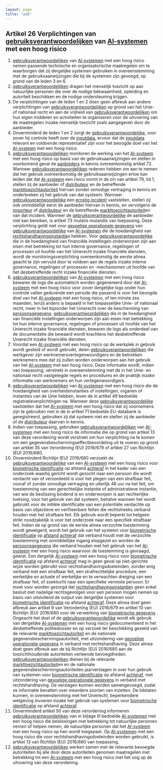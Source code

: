 ```yaml
---
layout: page
title: "a26"
---
```


## Artikel 26 Verplichtingen van [gebruiksverantwoordelijken](a3.md#^gebruiksverantwoordelijke) van [AI-systemen](a3.md#^ai-systeem) met een hoog risico

1. [gebruiksverantwoordelijken](a3.md#^gebruiksverantwoordelijke) van [AI-systemen](a3.md#^ai-systeem) met een hoog risico nemen passende technische en organisatorische maatregelen om te waarborgen dat zij dergelijke systemen gebruiken in overeenstemming met de gebruiksaanwijzingen die bij de systemen zijn gevoegd, op grond van de leden 3 en 6.
2. [gebruiksverantwoordelijken](a3.md#^gebruiksverantwoordelijke) dragen het menselijk toezicht op aan natuurlijke personen die over de nodige bekwaamheid, opleiding en autoriteit beschikken en de nodige ondersteuning krijgen.
3. De verplichtingen van de leden 1 en 2 doen geen afbreuk aan andere verplichtingen van [gebruiksverantwoordelijken](a3.md#^gebruiksverantwoordelijke) op grond van het Unie- of nationaal recht en aan de vrijheid van [gebruiksverantwoordelijken](a3.md#^gebruiksverantwoordelijke) om hun eigen middelen en activiteiten te organiseren voor de uitvoering van de maatregelen inzake menselijk toezicht zoals aangegeven door de aanbieder.
4. Onverminderd de leden 1 en 2 zorgt de [gebruiksverantwoordelijke](a3.md#^gebruiksverantwoordelijke), voor zover hij controle heeft over de [inputdata](a3.md#^idata), ervoor dat de [inputdata](a3.md#^idata) relevant en voldoende representatief zijn voor het beoogde doel van het [AI-systeem](a3.md#^ai-systeem) met een hoog risico.
5. [gebruiksverantwoordelijken](a3.md#^gebruiksverantwoordelijke) monitoren de werking van het [AI-systeem](a3.md#^ai-systeem) met een hoog risico op basis van de gebruiksaanwijzingen en stellen in voorkomend geval de [aanbieders](a3.md#^aanbieder) in kennis overeenkomstig artikel 72. Wanneer [gebruiksverantwoordelijken](a3.md#^gebruiksverantwoordelijke) redenen hebben om aan te nemen dat het gebruik overeenkomstig de gebruiksaanwijzingen ertoe kan leiden dat dat [AI-systeem](a3.md#^ai-systeem) een risico vormt in de zin van artikel 79, lid 1, stellen zij de aanbieder of [distributeur](a3.md#^distributeur) en de betreffende [markttoezichtautoriteit](a3.md#^mta) hiervan zonder onnodige vertraging in kennis en onderbreken zij het gebruik van dat systeem. Wanneer [gebruiksverantwoordelijke](a3.md#^gebruiksverantwoordelijke) een [ernstig incident](a3.md#^eins) vaststellen, stellen zij ook onmiddellijk eerst de aanbieder hiervan in kennis, en vervolgens de [importeur](a3.md#^importeur) of [distributeur](a3.md#^distributeur) en de betreffende [markttoezichtautoriteit](a3.md#^mta)en van dat incident. Wanneer de [gebruiksverantwoordelijke](a3.md#^gebruiksverantwoordelijke) de aanbieder niet kan bereiken, is artikel 73 mutatis mutandis van toepassing. Deze verplichting geldt niet voor [gevoelige operationele gegevens](a3.md#^gog) van [gebruiksverantwoordelijke](a3.md#^gebruiksverantwoordelijke) van [AI-systemen](a3.md#^ai-systeem) die de hoedanigheid van [rechtshandhavingsinstantie](a3.md#^rhi)s hebben.
   Voor [gebruiksverantwoordelijke](a3.md#^gebruiksverantwoordelijke) die in de hoedanigheid van financiële instellingen onderworpen zijn aan eisen met betrekking tot hun interne governance, regelingen of processen uit hoofde van het Unierecht inzake financiële diensten, wordt de monitoringsverplichting overeenkomstig de eerste alinea geacht te zijn vervuld door te voldoen aan de regels inzake interne governance, regelingen of processen en -mechanismen uit hoofde van het desbetreffende recht inzake financiële diensten.
6. [gebruiksverantwoordelijken](a3.md#^gebruiksverantwoordelijke) van [AI-systemen](a3.md#^ai-systeem) met een hoog risico bewaren de logs die automatisch worden gegenereerd door dat [AI-systeem](a3.md#^ai-systeem) met een hoog risico voor zover dergelijke logs onder hun controle vallen gedurende een periode die passend is voor het beoogde doel van het [AI-systeem](a3.md#^ai-systeem) met een hoog risico, of ten minste zes maanden, tenzij anders is bepaald in het toepasselijke Unie- of nationaal recht, meer in het bijzonder het Unierecht over de bescherming van [persoonsgegevens](a3.md#^persg).
   [gebruiksverantwoordelijken](a3.md#^gebruiksverantwoordelijke) die in de hoedanigheid van financiële instellingen onderworpen zijn aan eisen met betrekking tot hun interne governance, regelingen of processen uit hoofde van het Unierecht inzake financiële diensten, bewaren de logs als onderdeel van de documentatie die bewaard wordt krachtens het desbetreffende Unierecht inzake financiële diensten.
7. Voordat een [AI-systeem](a3.md#^ai-systeem) met een hoog risico op de werkplek in gebruik wordt gesteld of wordt gebruikt, delen [gebruiksverantwoordelijken](a3.md#^gebruiksverantwoordelijke) die werkgever zijn werknemersvertegenwoordigers en de betrokken werknemers mee dat zij zullen worden onderworpen aan het gebruik van het [AI-systeem](a3.md#^ai-systeem) met een hoog risico. Deze informatie wordt, indien van toepassing, verstrekt in overeenstemming met de in het Unie- en nationaal recht vastgelegde regels en procedures en de praktijk inzake informatie van werknemers en hun vertegenwoordigers.
8. [gebruiksverantwoordelijken](a3.md#^gebruiksverantwoordelijke) van [AI-systemen](a3.md#^ai-systeem) met een hoog risico die de hoedanigheid van overheidsinstanties of instellingen, organen of instanties van de Unie hebben, leven de in artikel 49 bedoelde registratieverplichtingen na. Wanneer deze [gebruiksverantwoordelijke](a3.md#^gebruiksverantwoordelijke) vaststellen dat het [AI-systeem](a3.md#^ai-systeem) met een hoog risico dat zij voornemens zijn te gebruiken niet in de in artikel 71 bedoelde EU-databank is geregistreerd, gebruiken zij dat systeem niet en stellen zij de aanbieder of de [distributeur](a3.md#^distributeur) daarvan in kennis.
9. Indien van toepassing, gebruiken [gebruiksverantwoordelijken](a3.md#^gebruiksverantwoordelijke) van [AI-systemen](a3.md#^ai-systeem) met een hoog risico de informatie die op grond van artikel 13 van deze verordening wordt verstrekt om hun verplichting na te komen om een gegevensbeschermingseffectbeoordeling uit te voeren op grond van artikel 35 van Verordening (EU) 2016/679 of artikel 27 van Richtlijn (EU) 2016/680.
10. Onverminderd Richtlijn (EU) 2016/680 verzoekt de [gebruiksverantwoordelijke](a3.md#^gebruiksverantwoordelijke) van een [AI-systeem](a3.md#^ai-systeem) met een hoog risico voor [biometrische identificatie](a3.md#^bioid) op afstand [achteraf](a3.md#^sbach) in het kader van een onderzoek waarbij gericht wordt gezocht naar een persoon die wordt verdacht van of veroordeeld is voor het plegen van een strafbaar feit, vooraf of zonder onnodige vertraging en uiterlijk 48 uur na het feit, om toestemming van een gerechtelijke instantie of administratieve instantie, van wie de beslissing bindend is en onderworpen is aan rechterlijke toetsing, voor het gebruik van dat systeem, behalve wanneer het wordt gebruikt voor de initiële identificatie van een potentiële verdachte op basis van objectieve en verifieerbare feiten die rechtstreeks verband houden met het strafbare feit. Elk gebruik wordt beperkt tot hetgeen strikt noodzakelijk is voor het onderzoek naar een specifiek strafbaar feit.
    Indien de op grond van de eerste alinea verzochte toestemming wordt geweigerd, wordt het gebruik van het systeem voor [biometrische identificatie](a3.md#^bioid) op [afstand](a3.md#^sbia) [achteraf](a3.md#^sbach) dat verband houdt met de verzochte toestemming met onmiddellijke ingang stopgezet en worden de [persoonsgegevens](a3.md#^persg) die verband houden met het gebruik van het [AI-systeem](a3.md#^ai-systeem) met een hoog risico waarvoor de toestemming is gevraagd, gewist.
    Een dergelijk [AI-systeem](a3.md#^ai-systeem) met een hoog risico voor [biometrische identificatie](a3.md#^bioid) op afstand [achteraf](a3.md#^sbach) mag in geen geval op niet-gerichte wijze worden gebruikt voor rechtshandhavingsdoeleinden, zonder enig verband met een strafbaar feit, een strafrechtelijke procedure, een werkelijke en actuele of werkelijke en te verwachten dreiging van een strafbaar feit, of zoektocht naar een specifieke vermiste persoon. Er moet voor worden gezorgd dat [rechtshandhavingsinstantie](a3.md#^rhi)s geen enkel besluit met nadelige rechtsgevolgen voor een persoon mogen nemen op basis van uitsluitend de output van dergelijke systemen voor [biometrische identificatie](a3.md#^bioid) op afstand [achteraf](a3.md#^sbach).
    Deze alinea doet geen afbreuk aan artikel 9 van Verordening (EU) 2016/679 en artikel 10 van Richtlijn (EU) 2016/680 voor de verwerking van [biometrische gegevens](a3.md#^biog) .
    Ongeacht het doel of de [gebruiksverantwoordelijke](a3.md#^gebruiksverantwoordelijke) wordt elk gebruik van dergelijke [AI-systemen](a3.md#^ai-systeem) met een hoog risico gedocumenteerd in het desbetreffende politiedossier en op verzoek ter beschikking gesteld van de relevante [markttoezichtautoriteit](a3.md#^mta) en de nationale gegevensbeschermingsautoriteit, met uitzondering van [gevoelige operationele gegevens](a3.md#^gog) in verband met rechtshandhaving. Deze alinea doet geen afbreuk aan de bij Richtlijn (EU) 2016/680 aan de toezichthoudende autoriteiten verleende bevoegdheden.
    [gebruiksverantwoordelijken](a3.md#^gebruiksverantwoordelijke) dienen bij de relevante [markttoezichtautoriteit](a3.md#^mta)en en de nationale gegevensbeschermingsautoriteiten jaarverslagen in over hun gebruik van systemen voor [biometrische identificatie](a3.md#^bioid) op afstand [achteraf](a3.md#^sbach), met uitzondering van [gevoelige operationele gegevens](a3.md#^gog) in verband met rechtshandhaving. De verslagen kunnen worden samengevoegd, zodat ze informatie bevatten over meerdere soorten van inzetten.
    De lidstaten kunnen, in overeenstemming met het Unierecht, beperkendere wetgeving invoeren inzake het gebruik van systemen voor [biometrische identificatie](a3.md#^bioid) op afstand [achteraf](a3.md#^sbach).
11. Onverminderd artikel 50 van deze verordening informeren [gebruiksverantwoordelijken](a3.md#^gebruiksverantwoordelijke) van in bijlage III bedoelde [AI-systemen](a3.md#^ai-systeem) met een hoog risico die beslissingen met betrekking tot natuurlijke personen nemen of helpen nemen, de natuurlijke personen dat het [AI-systeem](a3.md#^ai-systeem) met een hoog risico op hen wordt toegepast. Op [AI-systemen](a3.md#^ai-systeem) met een hoog risico die voor rechtshandhavingsdoeleinden worden gebruikt, is artikel 13 van Richtlijn (EU) 2016/680 van toepassing.
12. [gebruiksverantwoordelijken](a3.md#^gebruiksverantwoordelijke) werken samen met de relevante bevoegde autoriteiten bij alle door deze autoriteiten genomen maatregelen met betrekking tot een [AI-systeem](a3.md#^ai-systeem) met een hoog risico met het oog op de uitvoering van deze verordening.